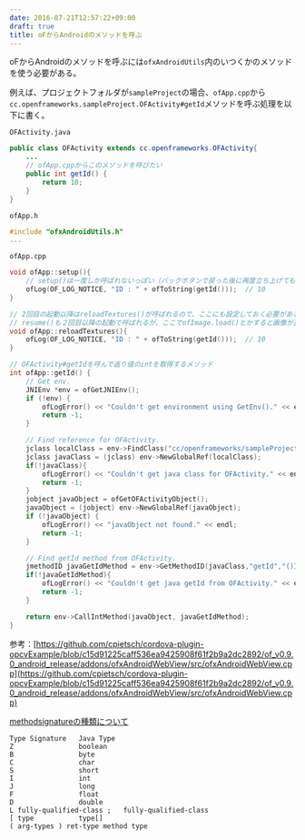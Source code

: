 ```yaml
---
date: 2016-07-21T12:57:22+09:00
draft: true
title: oFからAndroidのメソッドを呼ぶ
---
```

oFからAndroidのメソッドを呼ぶには`ofxAndroidUtils`内のいつくかのメソッドを使う必要がある。

例えば、プロジェクトフォルダが`sampleProject`の場合、`ofApp.cpp`から`cc.openframeworks.sampleProject.OFActivity#getId`メソッドを呼ぶ処理を以下に書く。

`OFActivity.java`
```java
public class OFActivity extends cc.openframeworks.OFActivity{
	...
	// ofApp.cppからこのメソッドを呼びたい
    public int getId() {
        return 10;
    }
}
```

`ofApp.h`
```cpp
#include "ofxAndroidUtils.h"
...
```

`ofApp.cpp`
```cpp
void ofApp::setup(){
	// setup()は一度しか呼ばれないっぽい（バックボタンで戻った後に再度立ち上げても呼ばれない）
	ofLog(OF_LOG_NOTICE, "ID : " + ofToString(getId()));  // 10
}

// 2回目の起動以降はreloadTextures()が呼ばれるので、ここにも設定しておく必要がある
// resume()も２回目以降の起動で呼ばれるが、ここでofImage.load()とかすると画像が正しく設定されないので、reloadTextures()で処理するのが良い
void ofApp::reloadTextures(){
	ofLog(OF_LOG_NOTICE, "ID : " + ofToString(getId()));  // 10
}

// OFActivity#getIdを呼んで返り値のintを取得するメソッド
int ofApp::getId() {
    // Get env.
    JNIEnv *env = ofGetJNIEnv();
    if (!env) {
        ofLogError() << "Couldn't get environment using GetEnv()." << endl;
        return -1;
    }

    // Find reference for OFActivity.
    jclass localClass = env->FindClass("cc/openframeworks/sampleProject/OFActivity");
    jclass javaClass = (jclass) env->NewGlobalRef(localClass);
    if(!javaClass){
        ofLogError() << "Couldn't get java class for OFActivity." << endl;
        return -1;
    }
    jobject javaObject = ofGetOFActivityObject();
    javaObject = (jobject) env->NewGlobalRef(javaObject);
    if (!javaObject) {
        ofLogError() << "javaObject not found." << endl;
        return -1;
    }

    // Find getId method from OFActivity.
    jmethodID javaGetIdMethod = env->GetMethodID(javaClass,"getId","()I");
    if(!javaGetIdMethod){
        ofLogError() << "Couldn't get java getId from OFActivity." << endl;
        return -1;
    }

    return env->CallIntMethod(javaObject, javaGetIdMethod);
}
```

参考：[https://github.com/cpietsch/cordova-plugin-opcvExample/blob/c15d91225caff536ea9425908f61f2b9a2dc2892/of_v0.9.0_android_release/addons/ofxAndroidWebView/src/ofxAndroidWebView.cpp](https://github.com/cpietsch/cordova-plugin-opcvExample/blob/c15d91225caff536ea9425908f61f2b9a2dc2892/of_v0.9.0_android_release/addons/ofxAndroidWebView/src/ofxAndroidWebView.cpp)

[methodsignatureの種類について](http://stackoverflow.com/questions/30815284/whats-method-signature-parameter-when-calling-a-java-method-using-jni)
```
Type Signature   Java Type
Z                boolean
B                byte
C                char
S                short
I                int
J                long
F                float
D                double
L fully-qualified-class ;   fully-qualified-class
[ type           type[]
( arg-types ) ret-type method type
```
